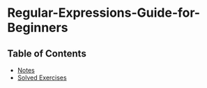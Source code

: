 # Regular-Expressions-Guide-for-Beginners

## Table of Contents
- [Notes](./Notes/README.md)
- [Solved Exercises](./SolvedExercises/README.md)
